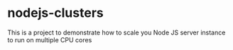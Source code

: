 # nodejs-clusters
This is a project to demonstrate how to scale you Node JS server instance to run on multiple CPU cores
